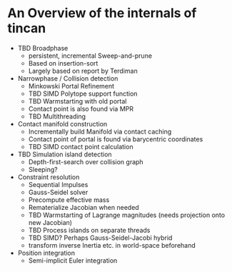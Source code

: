 An Overview of the internals of tincan
======================================

* TBD Broadphase
  - persistent, incremental Sweep-and-prune
  - Based on insertion-sort
  - Largely based on report by Terdiman
* Narrowphase / Collision detection
  - Minkowski Portal Refinement
  - TBD SIMD Polytope support function
  - TBD Warmstarting with old portal
  - Contact point is also found via MPR
  - TBD Multithreading
* Contact manifold construction
  - Incrementally build Manifold via contact caching
  - Contact point of portal is found via barycentric coordinates
  - TBD SIMD contact point calculation
* TBD Simulation island detection
  - Depth-first-search over collision graph
  - Sleeping?
* Constraint resolution
  - Sequential Impulses
  - Gauss-Seidel solver
  - Precompute effective mass
  - Rematerialize Jacobian when needed
  - TBD Warmstarting of Lagrange magnitudes (needs projection onto new Jacobian)
  - TBD Process islands on separate threads
  - TBD SIMD? Perhaps Gauss-Seidel-Jacobi hybrid
  - transform inverse Inertia etc. in world-space beforehand
* Position integration
  - Semi-implicit Euler integration

